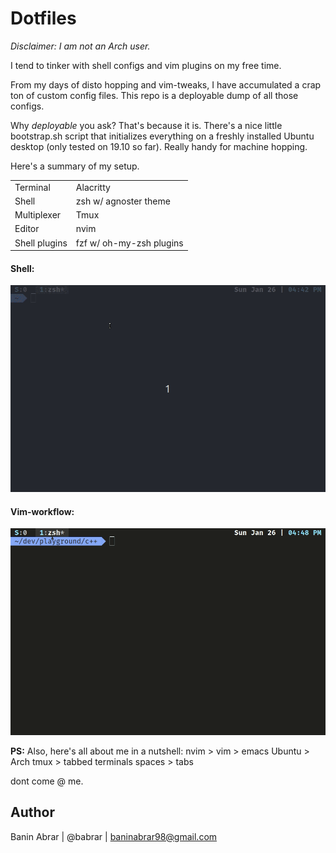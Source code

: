 # Dotfiles
*Disclaimer: I am not an Arch user.*

I tend to tinker with shell configs and vim plugins on my free time. 

From my days of disto hopping and vim-tweaks, I have accumulated a crap ton of custom config files. This repo is a deployable dump of all those configs.

Why *deployable* you ask? That's because it is. There's  a nice little bootstrap.sh script that initializes everything on a freshly installed Ubuntu desktop (only tested on 19.10 so far). Really handy for machine hopping.

Here's  a summary of my setup.

|  |  |
|--|--|
|  Terminal	| Alacritty  |
|	Shell | zsh w/ agnoster theme	|
|Multiplexer| Tmux|
|Editor| nvim|
| Shell plugins | fzf w/ oh-my-zsh plugins |

#### Shell:
![](static/my-shell-workflow.gif)

#### Vim-workflow:
![](static/vim-workflow.gif)

**PS:** Also, here's all about me in a nutshell:
nvim > vim > emacs
Ubuntu > Arch
tmux > tabbed terminals
spaces > tabs

dont come @ me.

## Author
Banin Abrar | @babrar | baninabrar98@gmail.com
